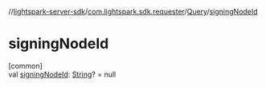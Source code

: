 //[lightspark-server-sdk](../../../index.md)/[com.lightspark.sdk.requester](../index.md)/[Query](index.md)/[signingNodeId](signing-node-id.md)

# signingNodeId

[common]\
val [signingNodeId](signing-node-id.md): [String](https://kotlinlang.org/api/latest/jvm/stdlib/kotlin/-string/index.html)? = null
